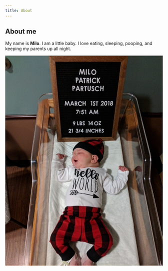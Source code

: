 ```yaml
---
title: About
---
```


## About me

My name is **Milo**. I am a little baby. I love eating, sleeping, pooping, and keeping my parents up all night.

![Milo](./IMG_20180301_163741.jpg)
